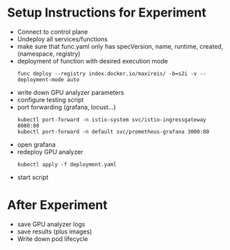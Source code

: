 # Setup Instructions for Experiment

* Connect to control plane
* Undeploy all services/functions
* make sure that func.yaml only has specVersion, name, runtime, created, (namespace, registry)
* deployment of function with desired execution mode
  ```
  func deploy --registry index.docker.io/maxireis/ -b=s2i -v --deployment-mode auto
    ```
* write down GPU analyzer parameters
* configure testing script
* port forwarding (grafana, locust...)
  ```
  kubectl port-forward -n istio-system svc/istio-ingressgateway 8080:80
  kubectl port-forward -n default svc/prometheus-grafana 3000:80
    ```
* open grafana
* redeploy GPU analyzer
    ```
    kubectl apply -f deployment.yaml
    ```
* start script

# After Experiment
* save GPU analyzer logs
* save results (plus images)
* Write down pod lifecycle
